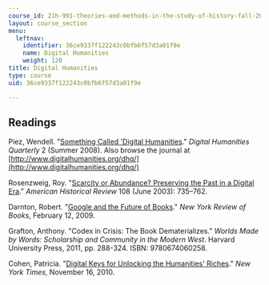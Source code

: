 ```yaml
---
course_id: 21h-991-theories-and-methods-in-the-study-of-history-fall-2010
layout: course_section
menu:
  leftnav:
    identifier: 36ce9337f122243c0bfb6f57d3a01f9e
    name: Digital Humanities
    weight: 120
title: Digital Humanities
type: course
uid: 36ce9337f122243c0bfb6f57d3a01f9e

---
```


Readings
--------

Piez, Wendell. "[Something Called 'Digital Humanities](http://digitalhumanities.org/dhq/vol/2/1/000020/000020.html)." _Digital Humanities Quarterly_ 2 (Summer 2008). Also browse the journal at [http://www.digitalhumanities.org/dhq/](http://www.digitalhumanities.org/dhq/)

Rosenzweig, Roy. "[Scarcity or Abundance? Preserving the Past in a Digital Era](http://dx.doi.org/10.1086/529596)." _American Historical Review_ 108 (June 2003): 735–762.

Darnton, Robert. "[Google and the Future of Books](http://www.nybooks.com/articles/archives/2009/feb/12/google-the-future-of-books/)." _New York Review of Books_, February 12, 2009.

Grafton, Anthony. "Codex in Crisis: The Book Dematerializes." _Worlds Made by Words: Scholarship and Community in the Modern West_. Harvard University Press, 2011, pp. 288-324. ISBN: 9780674060258.

Cohen, Patricia. "[Digital Keys for Unlocking the Humanities' Riches](http://www.nytimes.com/2010/11/17/arts/17digital.html)." _New York Times_, November 16, 2010.